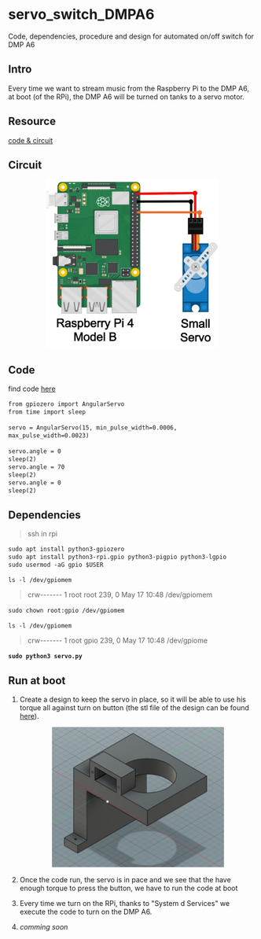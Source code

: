 # servo_switch_DMPA6
Code, dependencies, procedure and design for automated on/off switch for DMP A6


## Intro

Every time we want to stream music from the Raspberry Pi to the DMP A6, at boot (of the RPi), the DMP A6 will be turned on tanks to a servo motor.

## Resource

[code & circuit](https://core-electronics.com.au/guides/control-servo-raspberry-pi/)

## Circuit

<p align="center">
  <img src="images/circuit.png" width="350" title="hover text">
</p>

## Code

find code [here](servo.py)

```
from gpiozero import AngularServo
from time import sleep

servo = AngularServo(15, min_pulse_width=0.0006, max_pulse_width=0.0023)

servo.angle = 0
sleep(2)
servo.angle = 70
sleep(2)
servo.angle = 0
sleep(2)
```

## Dependencies

> ssh in rpi

```
sudo apt install python3-gpiozero
sudo apt install python3-rpi.gpio python3-pigpio python3-lgpio
sudo usermod -aG gpio $USER
```

`ls -l /dev/gpiomem`

> crw------- 1 root root 239, 0 May 17 10:48 /dev/gpiomem

`sudo chown root:gpio /dev/gpiomem`

`ls -l /dev/gpiomem`

> crw------- 1 root gpio 239, 0 May 17 10:48 /dev/gpiome


**`sudo python3 servo.py`**

## Run at boot

1. Create a design to keep the servo in place, so it will be able to use his torque all against turn on button (the stl file of the design can be found [here](https://github.com/IE-Robotics-Lab/3d-printing-designs/blob/main/files/truss_supports/switch_servo.stl)).

    <p align="center">
        <img src="images/design.png" width="350" title="hover text">
    </p>

2. Once the code run, the servo is in pace and we see that the have enough torque to press the button, we have to run the code at boot

3. Every time we turn on the RPi, thanks to "System d Services" we execute the code to turn on the DMP A6.

4. _comming soon_